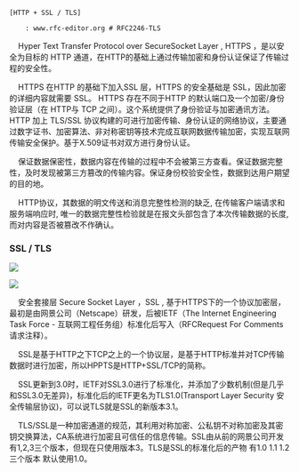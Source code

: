 
```
[HTTP + SSL / TLS]

	: www.rfc-editor.org # RFC2246-TLS

```

    Hyper Text Transfer Protocol over SecureSocket Layer , HTTPS ，是以安全为目标的 HTTP 通道，在HTTP的基础上通过传输加密和身份认证保证了传输过程的安全性。

    HTTPS 在HTTP 的基础下加入SSL 层，HTTPS 的安全基础是 SSL，因此加密的详细内容就需要 SSL。 HTTPS 存在不同于HTTP 的默认端口及一个加密/身份验证层（在 HTTP与 TCP 之间）。这个系统提供了身份验证与加密通讯方法。HTTP 加上 TLS/SSL 协议构建的可进行加密传输、身份认证的网络协议，主要通过数字证书、加密算法、非对称密钥等技术完成互联网数据传输加密，实现互联网传输安全保护。基于X.509证书对双方进行身份认证。

    保证数据保密性，数据内容在传输的过程中不会被第三方查看。保证数据完整性，及时发现被第三方篡改的传输内容。保证身份校验安全性，数据到达用户期望的目的地。

    HTTP协议，其数据的明文传送和消息完整性检测的缺乏, 在传输客户端请求和服务端响应时, 唯一的数据完整性检验就是在报文头部包含了本次传输数据的长度, 而对内容是否被篡改不作确认。

### SSL / TLS

![](../imgs/1573083969721-da71bd96-ce69-41d2-b940-5e2f5264a090.png#align=left&display=inline&height=400&originHeight=359&originWidth=669&size=0&status=done&width=746)

![](../imgs/1573084000299-f5006211-1ead-4ea4-9f34-e8123bf04510.png#align=left&display=inline&height=967&originHeight=609&originWidth=470&size=0&status=done&width=746)

    安全套接层 Secure Socket Layer ，SSL , 基于HTTPS下的一个协议加密层，最初是由网景公司（Netscape）研发，后被IETF（The Internet Engineering Task Force - 互联网工程任务组）标准化后写入（RFCRequest For Comments 请求注释）。

    SSL是基于HTTP之下TCP之上的一个协议层，是基于HTTP标准并对TCP传输数据时进行加密，所以HPPTS是HTTP+SSL/TCP的简称。

    SSL更新到3.0时，IETF对SSL3.0进行了标准化，并添加了少数机制(但是几乎和SSL3.0无差异)，标准化后的IETF更名为TLS1.0(Transport Layer Security 安全传输层协议)，可以说TLS就是SSL的新版本3.1。

    TLS/SSL是一种加密通道的规范，其利用对称加密、公私钥不对称加密及其密钥交换算法，CA系统进行加密且可信任的信息传输。SSL由从前的网景公司开发有1,2,3三个版本，但现在只使用版本3。TLS是SSL的标准化后的产物 有1.0 1.1 1.2三个版本 默认使用1.0。
